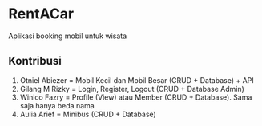 # RentACar
Aplikasi booking mobil untuk wisata

## Kontribusi
1. Otniel Abiezer = Mobil Kecil dan Mobil Besar (CRUD + Database) + API
2. Gilang M Rizky = Login, Register, Logout (CRUD + Database Admin)
3. Winico Fazry = Profile (View) atau Member (CRUD + Database). Sama saja hanya beda nama
4. Aulia Arief = Minibus (CRUD + Database) 